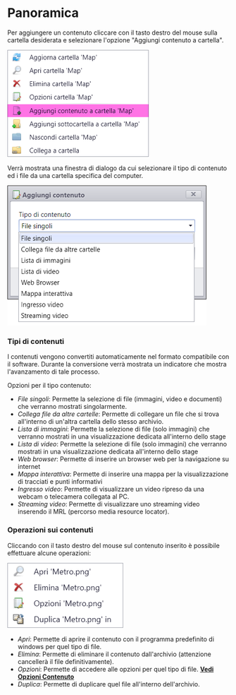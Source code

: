 # Panoramica
Per aggiungere un contenuto cliccare con il tasto destro del mouse sulla cartella desiderata e selezionare l'opzione "Aggiungi contenuto a cartella".

![](/img/contents_overview_1.png)

Verrà mostrata una finestra di dialogo da cui selezionare il tipo di contenuto ed i file da una cartella specifica del computer.

![](/img/contents_overview_2.png)

### Tipi di contenuti
I contenuti vengono convertiti automaticamente nel formato compatibile con il software. Durante la conversione verrà mostrata un indicatore che mostra l'avanzamento di tale processo.

Opzioni per il tipo contenuto:

* _File singoli_: Permette la selezione di file (immagini, video e documenti) che verranno mostrati singolarmente.
* _Collega file da altre cartelle_: Permette di collegare un file che si trova all'interno di un'altra cartella dello stesso archivio.
* _Lista di immagini_: Permette la selezione di file (solo immagini) che verranno mostrati in una visualizzazione dedicata all'interno dello stage
* _Lista di video_: Permette la selezione di file (solo immagini) che verranno mostrati in una visualizzazione dedicata all'interno dello stage
* _Web browser_: Permette di inserire un browser web per la navigazione su internet
* _Mappa interattiva_: Permette di inserire una mappa per la visualizzazione di tracciati e punti informativi
* _Ingresso video_: Permette di visualizzare un video ripreso da una webcam o telecamera collegata al PC.
* _Streaming video_: Permette di visualizzare uno streaming video inserendo il MRL (percorso media resource locator).

### Operazioni sui contenuti
Cliccando con il tasto destro del mouse sul contenuto inserito è possibile effettuare alcune operazioni:

![](/img/contents_overview_3.png)

* _Apri_: Permette di aprire il contenuto con il programma predefinito di windows per quel tipo di file.
* _Elimina_: Permette di eliminare il contenuto dall'archivio (attenzione cancellerà il file definitivamente).
* _Opzioni_: Permette di accedere alle opzioni per quel tipo di file. [__Vedi Opzioni Contenuto__](/it/media-manager/content-option.md)
* _Duplica_: Permette di duplicare quel file all'interno dell'archivio.
